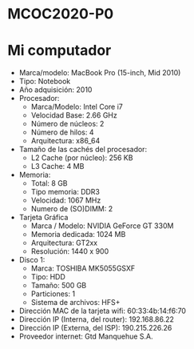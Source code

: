 # MCOC2020-P0

# Mi computador
* Marca/modelo: MacBook Pro (15-inch, Mid 2010)
* Tipo: Notebook
* Año adquisición: 2010
* Procesador:
  * Marca/Modelo: Intel Core i7
  * Velocidad Base: 2.66 GHz
  * Número de núcleos: 2
  * Número de hilos: 4
  * Arquitectura: x86_64
* Tamaño de las cachés del procesador:
  * L2 Cache (por núcleo):	256 KB
  * L3 Cache:	4 MB
* Memoria:
  * Total: 8 GB
  * Tipo memoria: DDR3
  * Velocidad: 1067 MHz
  * Numero de (SO)DIMM: 2
* Tarjeta Gráfica
  * Marca / Modelo: NVIDIA GeForce GT 330M
  * Memoria dedicada: 1024 MB
  * Arquitectura: GT2xx
  * Resolución: 1440 x 900
* Disco 1: 
  * Marca: TOSHIBA MK5055GSXF
  * Tipo: HDD
  * Tamaño: 500 GB
  * Particiones: 1
  * Sistema de archivos: HFS+
* Dirección MAC de la tarjeta wifi: 60:33:4b:14:f6:70
* Dirección IP (Interna, del router): 192.168.86.22
* Dirección IP (Externa, del ISP): 190.215.226.26
* Proveedor internet: Gtd Manquehue S.A.
